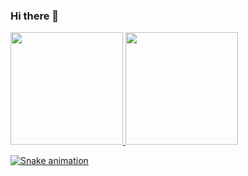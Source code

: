 ### Hi there 👋

<!--
**srandrd132/srandrd132** is a ✨ _special_ ✨ repository because its `README.md` (this file) appears on your GitHub profiles

Here are some ideas to get you started:

- 🔭 I’m currently working on ...
- 🌱 I’m currently learning ...
- 👯 I’m looking to collaborate on ...
- 🤔 I’m looking for help with ...
- 💬 Ask me about ...
- 📫 How to reach me: ...
- 😄 Pronouns: ...
- ⚡ Fun fact: ...
-->

<div>
<a href="https://github.com/srandrd132">
<img height="180em" src="https://github-readme-stats.vercel.app/api/top-langs/?username=srandrd132&layout=compact&langs_count=7&theme=dracula"/>
<img height="180em" src="https://github-readme-stats.vercel.app/api?username=srandrd132&show_icons=true&theme=dracula&include_all_commits=true&count_private=true"/>
</div>

![Snake animation](https://github.com/srandrd132/srandrd132/blob/output/github-contribution-grid-snake.svg)
